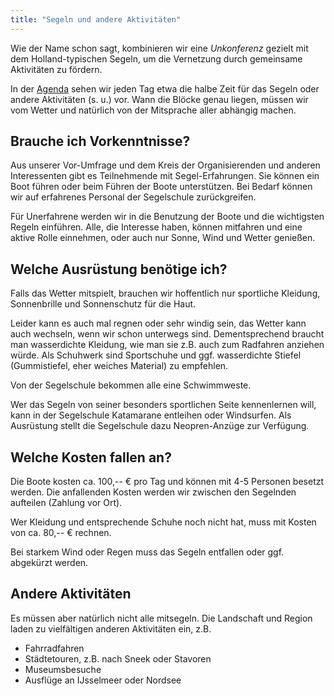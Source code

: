 ```yaml
---
title: "Segeln und andere Aktivitäten"
---
```


Wie der Name schon sagt, kombinieren wir eine _Unkonferenz_ gezielt mit dem Holland-typischen Segeln, um die Vernetzung durch gemeinsame Aktivitäten zu fördern.

In der [Agenda](../unkonferenz/) sehen wir jeden Tag etwa die halbe Zeit für das Segeln oder andere Aktivitäten (s. u.) vor.
Wann die Blöcke genau liegen, müssen wir vom Wetter und natürlich von der Mitsprache aller abhängig machen.

## Brauche ich Vorkenntnisse?

Aus unserer Vor-Umfrage und dem Kreis der Organisierenden und anderen Interessenten gibt es Teilnehmende mit Segel-Erfahrungen. 
Sie können ein Boot führen oder beim Führen der Boote unterstützen.
Bei Bedarf können wir auf erfahrenes Personal der Segelschule zurückgreifen.

Für Unerfahrene werden wir in die Benutzung der Boote und die wichtigsten Regeln einführen.
Alle, die Interesse haben, können mitfahren und eine aktive Rolle einnehmen, oder auch nur Sonne, Wind und Wetter genießen. 

## Welche Ausrüstung benötige ich?

Falls das Wetter mitspielt, brauchen wir hoffentlich nur sportliche Kleidung, Sonnenbrille und Sonnenschutz für die Haut.

Leider kann es auch mal regnen oder sehr windig sein, das Wetter kann auch wechseln, wenn wir schon unterwegs sind.
Dementsprechend braucht man wasserdichte Kleidung, wie man sie z.B. auch zum Radfahren anziehen würde.
Als Schuhwerk sind Sportschuhe und ggf. wasserdichte Stiefel (Gummistiefel, eher weiches Material) zu empfehlen.

Von der Segelschule bekommen alle eine Schwimmweste.

Wer das Segeln von seiner besonders sportlichen Seite kennenlernen will, kann in der Segelschule Katamarane entleihen oder Windsurfen.
Als Ausrüstung stellt die Segelschule dazu Neopren-Anzüge zur Verfügung.

## Welche Kosten fallen an?

Die Boote kosten ca. 100,-- € pro Tag und können mit 4-5 Personen besetzt werden.
Die anfallenden Kosten werden wir zwischen den Segelnden aufteilen (Zahlung vor Ort).

Wer Kleidung und entsprechende Schuhe noch nicht hat, muss mit Kosten von ca. 80,-- € rechnen.

Bei starkem Wind oder Regen muss das Segeln entfallen oder ggf. abgekürzt werden.

## Andere Aktivitäten

Es müssen aber natürlich nicht alle mitsegeln.
Die Landschaft und Region laden zu vielfältigen anderen Aktivitäten ein, z.B. 

* Fahrradfahren
* Städtetouren, z.B. nach Sneek oder Stavoren 
* Museumsbesuche
* Ausflüge an IJsselmeer oder Nordsee
